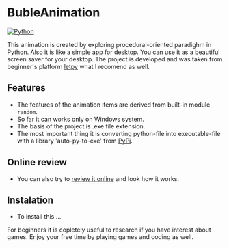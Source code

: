 # BubleAnimation

[![Python](https://img.shields.io/badge/python-3670A0?style=for-the-badge&logo=python&logoColor=ffdd54)](https://python.org)

This animation is created by exploring procedural-oriented paradighm in Python.
Also it is like a simple app for desktop. You can use it as a beautiful screen saver for your desktop.
The project is developed and was taken from beginner's platform [letpy](https://letpy.com/) what I recomend as well.

## Features
- The features of the animation items are derived from built-in module ```random```.
- So far it can works only on Windows system. 
- The basis of the project is .exe file extension.
- The most important thing it is converting python-file into executable-file with a library 
'auto-py-to-exe' from [PyPi](https://pypi.org/).
## Online review
- You can also try to [review it online](https://apps.letpy.com/animation_jumping_ovals) and look how it works. 
## Instalation
- To install this ...

For beginners it is copletely useful to research if you have interest about games.
Enjoy your free time by playing games and coding as well.

